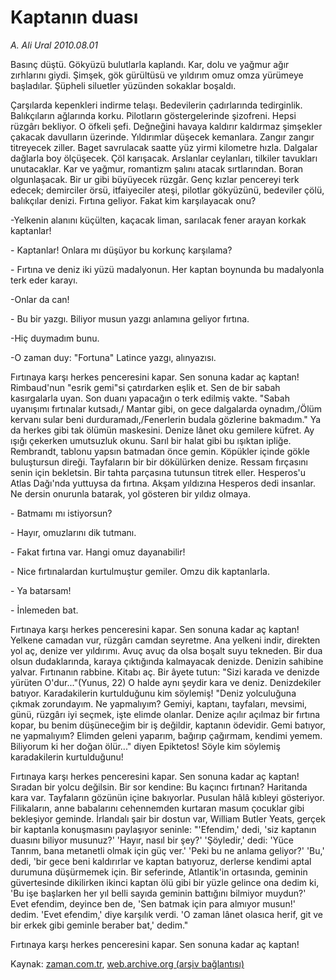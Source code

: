 # Kaptanın duası

*A. Ali Ural 2010.08.01*

<td class="columnist-detail">
<p>Basınç düştü. Gökyüzü bulutlarla kaplandı. Kar, dolu ve yağmur ağır zırhlarını giydi. Şimşek, gök gürültüsü ve yıldırım omuz omza yürümeye başladılar. Şüpheli siluetler yüzünden sokaklar boşaldı.</p>
<p>
<div id="haberMetinDiv">
<p>Çarşılarda kepenkleri indirme telaşı. Bedevilerin çadırlarında tedirginlik. Balıkçıların ağlarında korku. Pilotların göstergelerinde şizofreni. Hepsi rüzgârı bekliyor. O öfkeli şefi. Değneğini havaya kaldırır kaldırmaz şimşekler çakacak davulların üzerinde. Yıldırımlar düşecek kemanlara. Zangır zangır titreyecek ziller. Baget savrulacak saatte yüz yirmi kilometre hızla. Dalgalar dağlarla boy ölçüşecek. Çöl karışacak. Arslanlar ceylanları, tilkiler tavukları unutacaklar. Kar ve yağmur, romantizm şalını atacak sırtlarından. Boran olgunlaşacak. Bir ur gibi büyüyecek rüzgâr. Genç kızlar pencereyi terk edecek; demirciler örsü, itfaiyeciler ateşi, pilotlar gökyüzünü, bedeviler çölü, balıkçılar denizi. Fırtına geliyor. Fakat kim karşılayacak onu?
<p>-Yelkenin alanını küçülten, kaçacak liman, sarılacak fener arayan korkak kaptanlar!
<p>- Kaptanlar! Onlara mı düşüyor bu korkunç karşılama?
<p>- Fırtına ve deniz iki yüzü madalyonun. Her kaptan boynunda bu madalyonla terk eder karayı.
<p>-Onlar da can!
<p>- Bu bir yazgı. Biliyor musun yazgı anlamına geliyor fırtına.
<p>-Hiç duymadım bunu.
<p>-O zaman duy: "Fortuna" Latince yazgı, alınyazısı.
<p>Fırtınaya karşı herkes penceresini kapar. Sen sonuna kadar aç kaptan! Rimbaud'nun "esrik gemi"si çatırdarken eşlik et. Sen de bir sabah kasırgalarla uyan. Son duanı yapacağın o terk edilmiş vakte. "Sabah uyanışımı fırtınalar kutsadı,/ Mantar gibi, on gece dalgalarda oynadım,/Ölüm kervanı sular beni durduramadı,/Fenerlerin budala gözlerine bakmadım." Ya da herkes gibi tak ölümün maskesini. Denize lânet oku gemilere küfret. Ay ışığı çekerken umutsuzluk okunu. Sarıl bir halat gibi bu ışıktan ipliğe. Rembrandt, tablonu yapsın batmadan önce gemin. Köpükler içinde gökle buluştursun direği. Tayfaların bir bir dökülürken denize. Ressam fırçasını senin için bekletsin. Bir tahta parçasına tutunsun titrek eller. Hesperos'u Atlas Dağı'nda yuttuysa da fırtına. Akşam yıldızına Hesperos dedi insanlar. Ne dersin onurunla batarak, yol gösteren bir yıldız olmaya.
<p>- Batmamı mı istiyorsun?
<p>- Hayır, omuzlarını dik tutmanı.
<p>- Fakat fırtına var. Hangi omuz dayanabilir!
<p>- Nice fırtınalardan kurtulmuştur gemiler. Omzu dik kaptanlarla.
<p>- Ya batarsam!
<p>- İnlemeden bat.
<p>Fırtınaya karşı herkes penceresini kapar. Sen sonuna kadar aç kaptan! Yelkene camadan vur, rüzgârı camdan seyretme. Ana yelkeni indir, direkten yol aç, denize ver yıldırımı. Avuç avuç da olsa boşalt suyu tekneden. Bir dua olsun dudaklarında, karaya çıktığında kalmayacak denizde. Denizin sahibine yalvar. Fırtınanın rabbine. Kitabı aç. Bir âyete tutun: "Sizi karada ve denizde yürüten O'dur..."(Yunus, 22) O halde aynı şeydir kara ve deniz. Denizdekiler batıyor. Karadakilerin kurtulduğunu kim söylemiş! "Deniz yolculuğuna çıkmak zorundayım. Ne yapmalıyım? Gemiyi, kaptanı, tayfaları, mevsimi, günü, rüzgârı iyi seçmek, işte elimde olanlar. Denize açılır açılmaz bir fırtına kopar, bu benim düşüneceğim bir iş değildir, kaptanın ödevidir. Gemi batıyor, ne yapmalıyım? Elimden geleni yaparım, bağırıp çağırmam, kendimi yemem. Biliyorum ki her doğan ölür..." diyen Epiktetos! Söyle kim söylemiş karadakilerin kurtulduğunu!
<p>Fırtınaya karşı herkes penceresini kapar. Sen sonuna kadar aç kaptan! Sıradan bir yolcu değilsin. Bir sor kendine: Bu kaçıncı fırtınan? Haritanda kara var. Tayfaların gözünün içine bakıyorlar. Pusulan hâlâ kıbleyi gösteriyor. Filikaların, anne babalarını cehennemden kurtaran masum çocuklar gibi bekleşiyor geminde. İrlandalı şair bir dostun var, William Butler Yeats, gerçek bir kaptanla konuşmasını paylaşıyor seninle: "'Efendim,' dedi, 'siz kaptanın duasını biliyor musunuz?' 'Hayır, nasıl bir şey?' 'Şöyledir,' dedi: 'Yüce Tanrım, bana metanetli olmak için güç ver.' 'Peki bu ne anlama geliyor?' 'Bu,' dedi, 'bir gece beni kaldırırlar ve kaptan batıyoruz, derlerse kendimi aptal durumuna düşürmemek için. Bir seferinde, Atlantik'in ortasında, geminin güvertesinde dikilirken ikinci kaptan ölü gibi bir yüzle gelince ona dedim ki, 'Bu işe başlarken her yıl belli sayıda geminin battığını bilmiyor muydun?' Evet efendim, deyince ben de, 'Sen batmak için para almıyor musun!' dedim. 'Evet efendim,' diye karşılık verdi. 'O zaman lânet olasıca herif, git ve bir erkek gibi geminle beraber bat,' dedim."
<p>Fırtınaya karşı herkes penceresini kapar. Sen sonuna kadar aç kaptan! </p></p></p></p></p></p></p></p></p></p></p></p></p></p></p></p></p></p></div>
</p>
<a href="http://web.archive.org/web/20101225001420/mailto:a.ural@zaman.com.tr">
</a></td>

Kaynak: [zaman.com.tr](http://zaman.com.tr/yazar.do?yazino=1010815), [web.archive.org (arşiv bağlantısı)](http://web.archive.org/web/20101225001420/http://zaman.com.tr/yazar.do?yazino=1010815)
